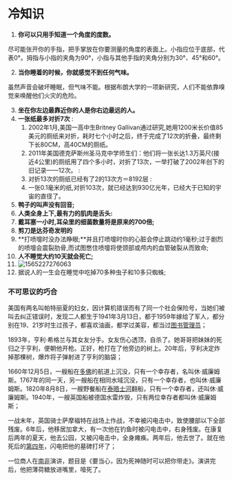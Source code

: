 #  冷知识

1. **你可以只用手知道一个角度的度数。**

尽可能张开你的手指，把手掌放在你要测量的角度的表面上。小指应位于底部，代表0°。拇指与小指的夹角为90°，小指与其他手指的夹角分别为30°、45°和60°。

2. **当你睡着的时候，你就感觉不到任何气味。**

虽然声音会破坏睡眠，但气味不能。根据布朗大学的一项新研究，人们不能依靠嗅觉来唤醒他们火灾的危险。

3. **坐在你左边最靠近你的人是你右边最远的人。**
4. **一张纸最多对折7次**       :
   1. 2002年1月,美国一高中生Britney Gallivan通过研究,她用1200米长价值85美元的厕纸来对折，耗时七个小时之后，终于完成了12次的折叠，最终剩下长80CM，高40CM的厕纸。
   2. 2011年美国德克萨斯州圣马克中学师生们：他们将一张长达1.3万英尺(接近4公里)的厕纸用了四个多小时，对折了13次，一举打破了2002年创下的旧记录——12次。 :
   3. 对折13次的厕纸已经有了2的13次方＝8192层                 :
   4. 一张0.1毫米的纸,对折103次，就已经达到930亿光年，已经大于已知的宇宙的直径了。                     
5. **鸭子的叫声没有回音;**
6. **人类全身上下,最有力的肌肉是舌头:**
7. **戴耳塞一小时,耳朵里的细菌数量将是原来的700倍;**
8. **剪刀是达芬奇发明的**
9. **打喷嚏时没办法睁眼;**并且打喷嚏时你的心脏会停止跳动约1毫秒;过于剧烈的喷嚏会震裂肋骨,而试图憋住喷嚏将使颈部或颅内的血管破裂从而致命;
10. **人不睡觉大约10天就会死亡;**
11. ![1565227276063](/home/lixuehe/.config/Typora/typora-user-images/1565227276063.png)
12. 据说人的一生会在睡觉中吃掉70多种虫子和10多只蜘蛛;

### 不可思议的巧合

美国有两名叫帕特丽夏的妇女，因计算机错误而有了同一个社会保险号，当她们被叫去纠正错误时，发现二人都生于1941年3月13日，都于1959年嫁给了军人，都分别在19、21岁时生过孩子，都喜欢油画，都学过美容，都当过[图书管理员](https://baike.baidu.com/item/图书管理员)；

1893年，亨利·希格兰与其女友分手。女友伤心透顶，自杀了。她哥哥把妹妹的死归之于亨利，便朝他开枪。正好，枪打在了他旁边的树上。20年后，亨利决定炸掉那棵树，爆炸将子弹射进了亨利的脑袋；

1660年12月5日，一艘船在[多佛](https://baike.baidu.com/item/多佛)的航道上沉没，只有一个幸存者，名叫休·威廉姆斯。1767年的同一天，另一艘船在相同水域沉没，只有一个幸存者，也叫休·威廉姆斯。1820年8月8日，一艘野餐船在[泰晤士河](https://baike.baidu.com/item/泰晤士河)翻船，只有一个幸存者，还叫休·威廉姆斯。1940年，一艘英国船被德国水雷炸毁，只有两位幸存者都叫休·威廉姆斯；

一战末年，英国骑士萨摩福特在战场上作战，不幸被闪电击中，致使腰部以下全部残废。6年后，他移居加拿大，有一次他在钓鱼时被闪电击中，右身残废。在康复后两年的夏天，他去公园，又被闪电击中，全身瘫痪。两年后，他去世了。就在他死后的[第四年](https://baike.baidu.com/item/第四年)，闪电把他的墓碑打坏了；

一位商人在[南非](https://baike.baidu.com/item/南非)演讲，题目是《要当心，因为死神随时可以把你带走》。演讲完后，他把薄荷糖放进嘴里，噎死了。